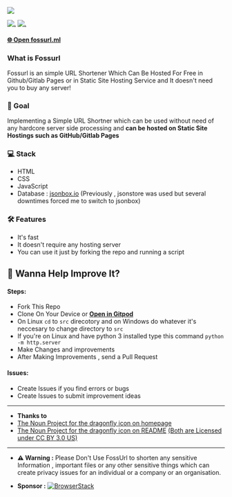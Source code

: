 ![](./static/banner_2.png)

[![.](https://img.shields.io/badge/PRs-welcome-brightgreen.svg?style=flat-square)](http://makeapullrequest.com)
[![.](https://img.shields.io/badge/first--timers--only-friendly-blue.svg?style=flat-square)](https://www.firsttimersonly.com/)

#### [🌐 Open fossurl.ml](https://fossurl.ml)


### What is Fossurl

Fossurl is an simple URL Shortener Which Can Be Hosted For Free in Github/Gitlab Pages or in Static Site Hosting Service and It doesn't need you to buy any server!


### 🎯 Goal
Implementing a Simple URL Shortner which can be used without need of any hardcore server side processing and **can be hosted on Static Site Hostings such as GitHub/Gitlab Pages**

### 💻 Stack
* HTML
* CSS
* JavaScript
* Database : [jsonbox.io](https://jsonbox.io)
(Previously , jsonstore was used but several downtimes forced me to switch to jsonbox)

### 🛠️ Features
* It's fast
* It doesn't require any hosting server
* You can use it just by forking the repo and running a script


## 👻 Wanna Help Improve It?
#### Steps:
* Fork This Repo
* Clone On Your Device or [**Open in Gitpod**](https://gitpod.io/#https://github.com/bauripalash/fossurl)
* On Linux `cd` to `src` direcotory and on Windows do whatever it's neccesary to change directory to `src`
* If you're on Linux and have python 3 installed type this command `python -m http.server`
* Make Changes and improvements
* After Making Improvements , send a Pull Request
#### Issues:
* Create Issues if you find errors or bugs
* Create Issues to submit improvement ideas

---
* **Thanks to**
* [The Noun Project for the dragonfly icon on homepage](https://thenounproject.com/search/?q=dragonfly&i=2415046)
* [The Noun Project for the dragonfly icon on README](https://thenounproject.com/search/?q=dragonfly&i=1451640) [(Both are Licensed under CC BY 3.0 US)](https://creativecommons.org/licenses/by/3.0/us/)

---
* **⚠ Warning :**
Please Don't Use FossUrl to shorten any sensitive Information , important files or any other sensitive things which can create privacy issues for an individual or a company or an organisation.


* **Sponsor :** 
[![BrowserStack](./static/browserstack.svg)](https://browserstack.com)

